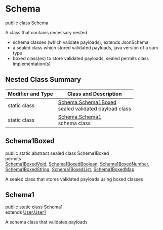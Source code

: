 # Schema
public class Schema

A class that contains necessary nested
- schema classes (which validate payloads), extends JsonSchema
- a sealed class which stored validated payloads, java version of a sum type
- boxed class(es) to store validated payloads, sealed permits class implementation(s)

## Nested Class Summary
| Modifier and Type | Class and Description |
| ----------------- | ---------------------- |
| static class | [Schema.Schema1Boxed](#schema1boxed)<br> sealed validated payload class |
| static class | [Schema.Schema1](#schema1)<br> schema class |

## Schema1Boxed
public static abstract sealed class Schema1Boxed<br>
permits<br>
[Schema1BoxedVoid](#schema1boxedvoid),
[Schema1BoxedBoolean](#schema1boxedboolean),
[Schema1BoxedNumber](#schema1boxednumber),
[Schema1BoxedString](#schema1boxedstring),
[Schema1BoxedList](#schema1boxedlist),
[Schema1BoxedMap](#schema1boxedmap)

A sealed class that stores validated payloads using boxed classes

## Schema1
public static class Schema1<br>
extends [User.User1](../../../../../../../../components/schemas/User.md#user1)

A schema class that validates payloads
